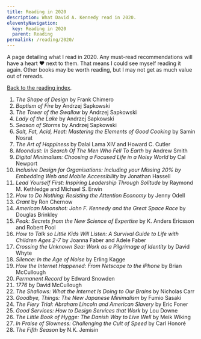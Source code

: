 ```yaml
---
title: Reading in 2020
description: What David A. Kennedy read in 2020.
eleventyNavigation:
  key: Reading in 2020
  parent: Reading
permalink: /reading/2020/
---
```


A page detailing what I read in 2020. Any must-read recommendations will have a heart &hearts; next to them. That means I could see myself reading it again. Other books may be worth reading, but I may not get as much value out of rereads.

[Back to the reading index](/reading/).

1. _The Shape of Design_ by Frank Chimero
2. _Baptism of Fire_ by Andrzej Sapkowski
3. _The Tower of the Swallow_ by Andrzej Sapkowski
4. _Lady of the Lake_ by Andrzej Sapkowski
5. _Season of Storms_ by Andrzej Sapkowski
6. _Salt, Fat, Acid, Heat: Mastering the Elements of Good Cooking_ by Samin Nosrat
7. _The Art of Happiness_ by Dalai Lama XIV and Howard C. Cutler
8. _Moondust: In Search Of The Men Who Fell To Earth_ by Andrew Smith
9. _Digital Minimalism: Choosing a Focused Life in a Noisy World_ by Cal Newport
10. _Inclusive Design for Organisations: Including your Missing 20% by Embedding Web and Mobile Accessibility_ by Jonathan Hassell
11. _Lead Yourself First: Inspiring Leadership Through Solitude_ by Raymond M. Kethledge and Michael S. Erwin
12. _How to Do Nothing: Resisting the Attention Economy_ by Jenny Odell
13. _Grant_ by Ron Chernow
14. _American Moonshot: John F. Kennedy and the Great Space Race_ by Douglas Brinkley
15. _Peak: Secrets from the New Science of Expertise_ by K. Anders Ericsson and Robert Pool
16. _How to Talk so Little Kids Will Listen: A Survival Guide to Life with Children Ages 2-7_ by Joanna Faber and Adele Faber
17. _Crossing the Unknown Sea: Work as a Pilgrimage of Identity_ by David Whyte
18. _Silence: In the Age of Noise_ by Erling Kagge
19. _How the Internet Happened: From Netscape to the iPhone_ by Brian McCullough
20. _Permanent Record_ by Edward Snowden
21. _1776_ by David McCullough
22. _The Shallows: What the Internet Is Doing to Our Brains_ by Nicholas Carr
23. _Goodbye, Things: The New Japanese Minimalism_ by Fumio Sasaki
24. _The Fiery Trial: Abraham Lincoln and American Slavery_ by Eric Foner
25. _Good Services: How to Design Services that Work_ by Lou Downe
26. _The Little Book of Hygge: The Danish Way to Live Well_ by Meik Wiking
27. _In Praise of Slowness: Challenging the Cult of Speed_ by Carl Honoré
28. _The Fifth Season_ by N.K. Jemisin
